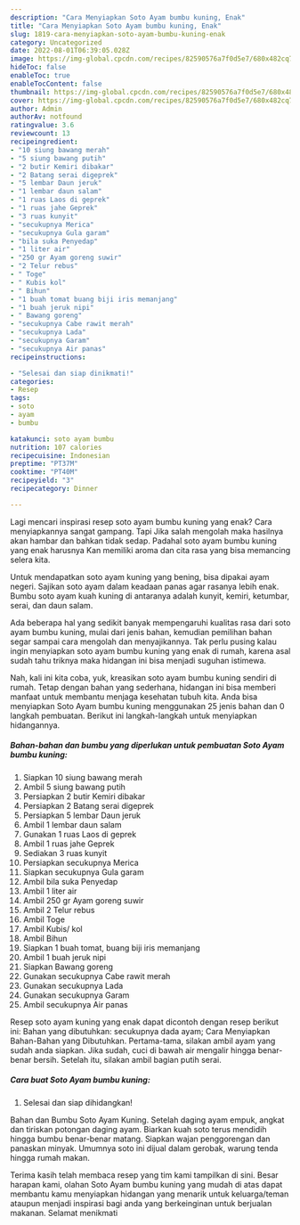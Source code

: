 ```yaml
---
description: "Cara Menyiapkan Soto Ayam bumbu kuning, Enak"
title: "Cara Menyiapkan Soto Ayam bumbu kuning, Enak"
slug: 1819-cara-menyiapkan-soto-ayam-bumbu-kuning-enak
category: Uncategorized
date: 2022-08-01T06:39:05.028Z
image: https://img-global.cpcdn.com/recipes/82590576a7f0d5e7/680x482cq70/soto-ayam-bumbu-kuning-foto-resep-utama.jpg
hideToc: false
enableToc: true
enableTocContent: false
thumbnail: https://img-global.cpcdn.com/recipes/82590576a7f0d5e7/680x482cq70/soto-ayam-bumbu-kuning-foto-resep-utama.jpg
cover: https://img-global.cpcdn.com/recipes/82590576a7f0d5e7/680x482cq70/soto-ayam-bumbu-kuning-foto-resep-utama.jpg
author: Admin
authorAv: notfound
ratingvalue: 3.6
reviewcount: 13
recipeingredient:
- "10 siung bawang merah"
- "5 siung bawang putih"
- "2 butir Kemiri dibakar"
- "2 Batang serai digeprek"
- "5 lembar Daun jeruk"
- "1 lembar daun salam"
- "1 ruas Laos di geprek"
- "1 ruas jahe Geprek"
- "3 ruas kunyit"
- "secukupnya Merica"
- "secukupnya Gula garam"
- "bila suka Penyedap"
- "1 liter air"
- "250 gr Ayam goreng suwir"
- "2 Telur rebus"
- " Toge"
- " Kubis kol"
- " Bihun"
- "1 buah tomat buang biji iris memanjang"
- "1 buah jeruk nipi"
- " Bawang goreng"
- "secukupnya Cabe rawit merah"
- "secukupnya Lada"
- "secukupnya Garam"
- "secukupnya Air panas"
recipeinstructions:

- "Selesai dan siap dinikmati!"
categories:
- Resep
tags:
- soto
- ayam
- bumbu

katakunci: soto ayam bumbu 
nutrition: 107 calories
recipecuisine: Indonesian
preptime: "PT37M"
cooktime: "PT40M"
recipeyield: "3"
recipecategory: Dinner

---
```



Lagi mencari inspirasi resep soto ayam bumbu kuning yang enak? Cara menyiapkannya sangat gampang. Tapi Jika salah mengolah maka hasilnya akan hambar dan bahkan tidak sedap. Padahal soto ayam bumbu kuning yang enak harusnya Kan memiliki aroma dan cita rasa yang bisa memancing selera kita.


Untuk mendapatkan soto ayam kuning yang bening, bisa dipakai ayam negeri. Sajikan soto ayam dalam keadaan panas agar rasanya lebih enak. Bumbu soto ayam kuah kuning di antaranya adalah kunyit, kemiri, ketumbar, serai, dan daun salam.

Ada beberapa hal yang sedikit banyak mempengaruhi kualitas rasa dari soto ayam bumbu kuning, mulai dari jenis bahan, kemudian pemilihan bahan segar sampai cara mengolah dan menyajikannya. Tak perlu pusing kalau ingin menyiapkan soto ayam bumbu kuning yang enak di rumah, karena asal sudah tahu triknya maka hidangan ini bisa menjadi suguhan istimewa.


Nah, kali ini kita coba, yuk, kreasikan soto ayam bumbu kuning sendiri di rumah. Tetap dengan bahan yang sederhana, hidangan ini bisa memberi manfaat untuk membantu menjaga kesehatan tubuh kita. Anda bisa menyiapkan Soto Ayam bumbu kuning menggunakan 25 jenis bahan dan 0 langkah pembuatan. Berikut ini langkah-langkah untuk menyiapkan hidangannya.

<!--inarticleads1-->

##### Bahan-bahan dan bumbu yang diperlukan untuk pembuatan Soto Ayam bumbu kuning:

1. Siapkan 10 siung bawang merah
1. Ambil 5 siung bawang putih
1. Persiapkan 2 butir Kemiri dibakar
1. Persiapkan 2 Batang serai digeprek
1. Persiapkan 5 lembar Daun jeruk
1. Ambil 1 lembar daun salam
1. Gunakan 1 ruas Laos di geprek
1. Ambil 1 ruas jahe Geprek
1. Sediakan 3 ruas kunyit
1. Persiapkan secukupnya Merica
1. Siapkan secukupnya Gula garam
1. Ambil bila suka Penyedap
1. Ambil 1 liter air
1. Ambil 250 gr Ayam goreng suwir
1. Ambil 2 Telur rebus
1. Ambil  Toge
1. Ambil  Kubis/ kol
1. Ambil  Bihun
1. Siapkan 1 buah tomat, buang biji iris memanjang
1. Ambil 1 buah jeruk nipi
1. Siapkan  Bawang goreng
1. Gunakan secukupnya Cabe rawit merah
1. Gunakan secukupnya Lada
1. Gunakan secukupnya Garam
1. Ambil secukupnya Air panas


Resep soto ayam kuning yang enak dapat dicontoh dengan resep berikut ini: Bahan yang dibutuhkan: secukupnya dada ayam; Cara Menyiapkan Bahan-Bahan yang Dibutuhkan. Pertama-tama, silakan ambil ayam yang sudah anda siapkan. Jika sudah, cuci di bawah air mengalir hingga benar-benar bersih. Setelah itu, silakan ambil bagian putih serai. 

<!--inarticleads2-->

##### Cara buat Soto Ayam bumbu kuning:


1. Selesai dan siap dihidangkan!

Bahan dan Bumbu Soto Ayam Kuning. Setelah daging ayam empuk, angkat dan tiriskan potongan daging ayam. Biarkan kuah soto terus mendidih hingga bumbu benar-benar matang. Siapkan wajan penggorengan dan panaskan minyak. Umumnya soto ini dijual dalam gerobak, warung tenda hingga rumah makan. 

Terima kasih telah membaca resep yang tim kami tampilkan di sini. Besar harapan kami, olahan Soto Ayam bumbu kuning yang mudah di atas dapat membantu kamu menyiapkan hidangan yang menarik untuk keluarga/teman ataupun menjadi inspirasi bagi anda yang berkeinginan untuk berjualan makanan. Selamat menikmati
